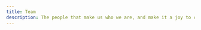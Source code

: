 ```yaml
---
title: Team
description: The people that make us who we are, and make it a joy to come into work every day.
---
```

